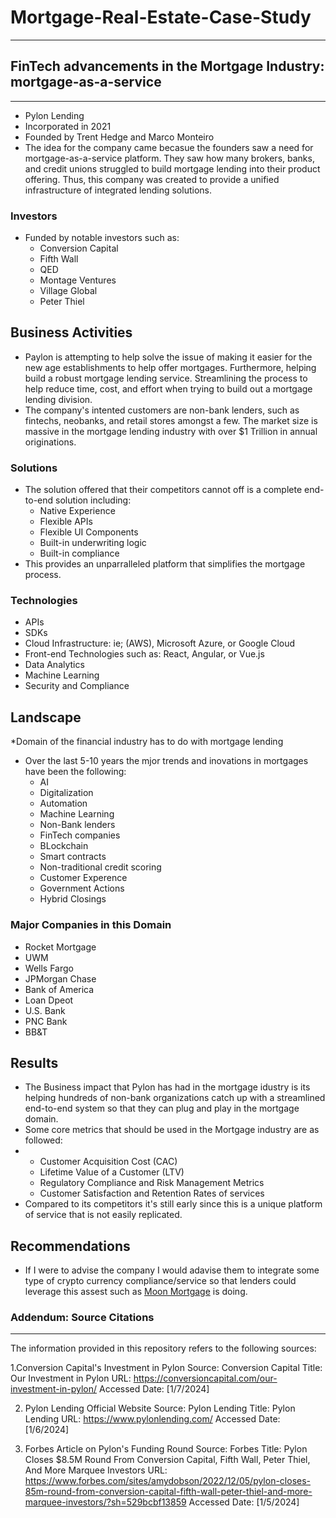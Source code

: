 # Mortgage-Real-Estate-Case-Study
---
## FinTech advancements in the Mortgage Industry: mortgage-as-a-service 
---
* Pylon Lending
* Incorporated in 2021
* Founded by Trent Hedge and Marco Monteiro
* The idea for the company came becasue the founders saw a need for mortgage-as-a-service platform. They saw how many brokers, banks, and credit unions struggled to build mortgage lending into their product offering. Thus, this company was created to provide a unified infrastructure of integrated lending solutions.

### Investors
* Funded by notable investors such as:
  * Conversion Capital
  * Fifth Wall
  * QED
  * Montage Ventures
  * Village Global
  * Peter Thiel

## Business Activities
* Paylon is attempting to help solve the issue of making it easier for the new age establishments to help offer mortgages. Furthermore, helping build a robust mortgage lending service. Streamlining the process to help reduce time, cost, and effort when trying to build out a mortgage lending division.
* The company's intented customers are non-bank lenders, such as fintechs, neobanks, and retail stores amongst a few. The market size is massive in the mortgage lending industry with over $1 Trillion in annual originations.
  
### Solutions

* The solution offered that their competitors cannot off is a complete end-to-end solution including:
   * Native Experience
   * Flexible APIs
   * Flexible UI Components
   * Built-in underwriting logic
   * Built-in compliance
* This provides an unparralleled platform that simplifies the mortgage process.

### Technologies
  * APIs
  * SDKs
  * Cloud Infrastructure: ie; (AWS), Microsoft Azure, or Google Cloud
  * Front-end Technologies such as: React, Angular, or Vue.js
  * Data Analytics
  * Machine Learning
  * Security and Compliance

## Landscape
*Domain of the financial industry has to do with mortgage lending 
* Over the last 5-10 years the mjor trends and inovations in mortgages have been the following:
  * AI
  * Digitalization
  * Automation
  * Machine Learning
  * Non-Bank lenders
  * FinTech companies
  * BLockchain
  * Smart contracts
  * Non-traditional credit scoring
  * Customer Experence
  * Government Actions
  * Hybrid Closings
    
 ### Major Companies in this Domain
 * Rocket Mortgage
 * UWM
 * Wells Fargo
 * JPMorgan Chase
 * Bank of America
 * Loan Dpeot
 * U.S. Bank
 * PNC Bank 
 * BB&T

## Results
* The Business impact that Pylon has had in the mortgage idustry is its helping hundreds of non-bank organizations catch up with a streamlined end-to-end system so that they can plug and play in the mortgage domain.
* Some core metrics that should be used in the Mortgage industry are as followed:
* * Customer Acquisition Cost (CAC)
  * Lifetime Value of a Customer (LTV)
  * Regulatory Compliance and Risk Management Metrics
  * Customer Satisfaction and Retention Rates of services
* Compared to its competitors it's still early since this is a unique platform of service that is not easily replicated.

## Recommendations
* If I were to advise the company I would adavise them to integrate some type of crypto currency compliance/service so that lenders could leverage this assest such as [Moon Mortgage](https://www.moonmortgage.io/) is doing.

### Addendum: Source Citations
---
The information provided in this repository refers to the following sources:

1.Conversion Capital's Investment in Pylon
  Source: Conversion Capital
  Title: Our Investment in Pylon
  URL: https://conversioncapital.com/our-investment-in-pylon/
  Accessed Date: [1/7/2024]

2. Pylon Lending Official Website
  Source: Pylon Lending
  Title: Pylon Lending
  URL: https://www.pylonlending.com/
  Accessed Date: [1/6/2024]

4. Forbes Article on Pylon's Funding Round
  Source: Forbes
  Title: Pylon Closes $8.5M Round From Conversion Capital, Fifth Wall, Peter Thiel, And More Marquee Investors
  URL: https://www.forbes.com/sites/amydobson/2022/12/05/pylon-closes-85m-round-from-conversion-capital-fifth-wall-peter-thiel-and-more-marquee-investors/?sh=529bcbf13859
  Accessed Date: [1/5/2024]

   
  
